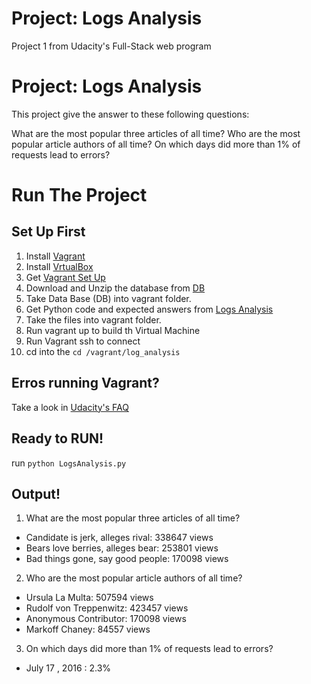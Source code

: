 # Project: Logs Analysis

Project 1 from Udacity's Full-Stack web program

# Project: Logs Analysis

This project give the answer to these following questions:

What are the most popular three articles of all time?
Who are the most popular article authors of all time?
On which days did more than 1% of requests lead to errors? 

# Run The Project

## Set Up First

1. Install [Vagrant](https://www.vagrantup.com)
2. Install [VrtualBox](https://www.virtualbox.org/)
3. Get [Vagrant Set Up](https://github.com/udacity/fullstack-nanodegree-vm)
4. Download and Unzip the database from [DB](https://d17h27t6h515a5.cloudfront.net/topher/2016/August/57b5f748_newsdata/newsdata.zip)
5. Take Data Base (DB) into vagrant folder.
6. Get Python code and expected answers from [Logs Analysis](https://github.com/Diegobg12/DB_Project.git)
7. Take the files into vagrant folder.
8. Run vagrant up to build th Virtual Machine
9. Run Vagrant ssh to connect
10. cd into the ```cd /vagrant/log_analysis```

## Erros running Vagrant?

Take a look in [Udacity's FAQ](https://classroom.udacity.com/nanodegrees/nd004/parts/8d3e23e1-9ab6-47eb-b4f3-d5dc7ef27bf0/modules/bc51d967-cb21-46f4-90ea-caf73439dc59/lessons/262a84d7-86dc-487d-98f9-648aa7ca5a0f/concepts/a9cf98c8-0325-4c68-b972-58d5957f1a91)

## Ready to RUN!
run ```python LogsAnalysis.py```

## Output!

1. What are the most popular three articles of all time?

* Candidate is jerk, alleges rival: 338647 views
* Bears love berries, alleges bear: 253801 views
* Bad things gone, say good people: 170098 views

2. Who are the most popular article authors of all time?

* Ursula La Multa: 507594 views
* Rudolf von Treppenwitz: 423457 views
* Anonymous Contributor: 170098 views
* Markoff Chaney: 84557 views

3. On which days did more than 1% of requests lead to errors?
* July 17 , 2016 : 2.3%
